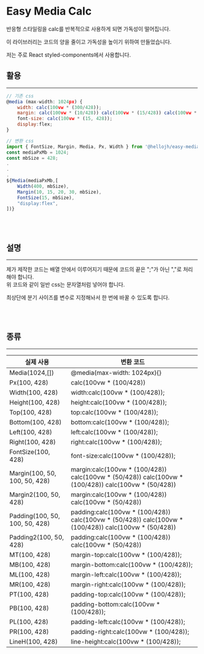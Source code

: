 # Easy Media Calc

반응형 스타일링을 calc를 반복적으로 사용하게 되면 가독성이 떨어집니다.      

이 라이브러리는 코드의 양을 줄이고 가독성을 높이기 위하여 만들었습니다.

저는 주로 React styled-components에서 사용합니다.

## 활용
---
```javascript
// 기존 css
@media (max-width: 1024px) {
    width: calc(100vw * (300/428));
    margin: calc(100vw * (10/428)) calc(100vw * (15/428)) calc(100vw * (20/428)) calc(100vw * (30/428));
    font-size: calc(100vw * (15, 428));
    display:flex;
}

// 변환 css
import { FontSize, Margin, Media, Px, Width } from '@hellojh/easy-media-calc';
const mediaPxMb = 1024;
const mbSize = 428;
.
.
.
${Media(mediaPxMb,[
    Width(400, mbSize),
    Margin(10, 15, 20, 30, mbSize),
    FontSize(15, mbSize),
    "display:flex",
])}
```
<br />
<br />

## 설명
---
제가 제작한 코드는 배열 안에서 이루어지기 때문에 코드의 끝은 
";"가 아닌 ","로 처리해야 합니다.     
위 코드와 같이 일반 css는 문자열처럼 넣어야 합니다.

최상단에 분기 사이즈를 변수로 지정해놔서 한 번에 바꿀 수 있도록 합니다.


<br />
<br />


## 종류
---
|실제 사용   | 변환 코드 |
|------|-----|
|Media(1024,[]) |@media(max-width: 1024px){} |
|Px(100, 428) |calc(100vw * (100/428))|
|Width(100, 428)| width:calc(100vw * (100/428));|
|Height(100, 428)|height:calc(100vw * (100/428));|
|Top(100, 428)|top:calc(100vw * (100/428));|
|Bottom(100, 428)|bottom:calc(100vw * (100/428));|
|Left(100, 428)|left:calc(100vw * (100/428));|
|Right(100, 428)|right:calc(100vw * (100/428));|
|FontSize(100, 428)|font-size:calc(100vw * (100/428));|
|Margin(100, 50, 100, 50, 428)|margin:calc(100vw * (100/428)) calc(100vw * (50/428)) calc(100vw * (100/428)) calc(100vw * (50/428))|
|Margin2(100, 50, 428)|margin:calc(100vw * (100/428)) calc(100vw * (50/428))|
|Padding(100, 50, 100, 50, 428)|padding:calc(100vw * (100/428)) calc(100vw * (50/428)) calc(100vw * (100/428)) calc(100vw * (50/428))|
|Padding2(100, 50, 428)|padding:calc(100vw * (100/428)) calc(100vw * (50/428))|
|MT(100, 428)|margin-top:calc(100vw * (100/428));|
|MB(100, 428)|margin-bottom:calc(100vw * (100/428));|
|ML(100, 428)|margin-left:calc(100vw * (100/428));|
|MR(100, 428)|margin-right:calc(100vw * (100/428));|
|PT(100, 428)|padding-top:calc(100vw * (100/428));|
|PB(100, 428)|padding-bottom:calc(100vw * (100/428));|
|PL(100, 428)|padding-left:calc(100vw * (100/428));|
|PR(100, 428)|padding-right:calc(100vw * (100/428));|
|LineH(100, 428)|line-height:calc(100vw * (100/428));|